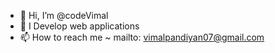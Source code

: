 - 👋 Hi, I’m @codeVimal
- 👀 I Develop web applications
- 📫 How to reach me ~ mailto: vimalpandiyan07@gmail.com

<!---
codeVimal/codeVimal is a ✨ special ✨ repository because its `README.md` (this file) appears on your GitHub profile.
You can click the Preview link to take a look at your changes.
--->
